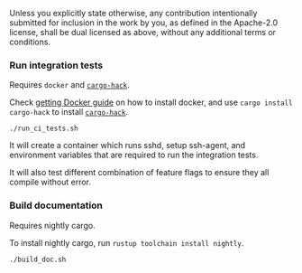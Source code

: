 Unless you explicitly state otherwise, any contribution intentionally submitted
for inclusion in the work by you, as defined in the Apache-2.0 license, shall be
dual licensed as above, without any additional terms or conditions.

### Run integration tests

Requires `docker` and [`cargo-hack`].

Check [getting Docker guide](https://docs.docker.com/get-docker/) on how to install docker,
and use `cargo install cargo-hack` to install [`cargo-hack`].

```
./run_ci_tests.sh
```

It will create a container which runs sshd, setup ssh-agent, and environment variables
that are required to run the integration tests.

It will also test different combination of feature flags to ensure they all compile without error.

[`cargo-hack`]: https://github.com/taiki-e/cargo-hack

### Build documentation

Requires nightly cargo.

To install nightly cargo, run `rustup toolchain install nightly`.

```
./build_doc.sh
```
